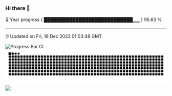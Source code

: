### Hi there 👋

⏳ Year progress { ████████████████████████████▁▁ } 95.63 %

---

⏰ Updated on Fri, 16 Dec 2022 01:03:48 GMT

![Progress Bar CI](https://github.com/liununu/liununu/workflows/Progress%20Bar%20CI/badge.svg)![](https://raw.githubusercontent.com/L1cardo/L1cardo/main/assets/github-contribution-grid-snake.svg)![](https://raw.githubusercontent.com/seesaws/seesaws/main/assets/github-contribution-grid-snake.svg)
